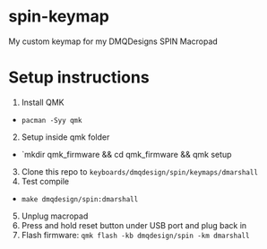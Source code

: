# spin-keymap
My custom keymap for my DMQDesigns SPIN Macropad


# Setup instructions

1. Install QMK
  - `pacman -Syy qmk`
2. Setup inside qmk folder
  - `mkdir qmk_firmware && cd qmk_firmware && qmk setup
3. Clone this repo to `keyboards/dmqdesign/spin/keymaps/dmarshall`
4. Test compile
  - `make dmqdesign/spin:dmarshall`
5. Unplug macropad
6. Press and hold reset button under USB port and plug back in
7. Flash firmware: `qmk flash -kb dmqdesign/spin -km dmarshall`